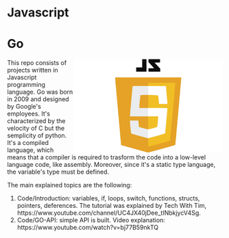 # Javascript

# Go


<div align="center">
    <img align = "right" src="JavaScript-Logo.png" width="350px"</img> 
</div>



This repo consists of projects written in Javascript programming language.
Go was born in 2009 and designed by Google's employees. It's characterized by the velocity of C but the semplicity of python. 
It's a compiled language, which means that a compiler is required to trasform the code into a low-level language code, like assembly. 
Moreover, since it's a static type language, the variable's type must be defined. 

The main explained topics are the following:

<ol>
    <li> Code/Introduction: variables, if, loops, switch, functions, structs, pointers, deferences. The tutorial was explained by Tech With Tim, https://www.youtube.com/channel/UC4JX40jDee_tINbkjycV4Sg. </li>
    <li> Code/GO-API: simple API is built. Video explanation: https://www.youtube.com/watch?v=bj77B59nkTQ </li>

</ol>
  

